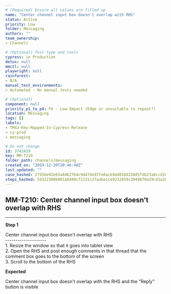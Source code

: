 ```yaml
---
# (Required) Ensure all values are filled up
name: "Center channel input box doesn't overlap with RHS"
status: Active
priority: Low
folder: Messaging
authors: ""
team_ownership: 
- Channels

# (Optional) Test type and tools
cypress: in Production
detox: null
mmctl: null
playwright: null
rainforest: 
- N/A
manual_test_environments: 
- Automated - No manual tests needed

# (Optional)
component: null
priority_p1_to_p4: P4 - Low-Impact (Edge or unsuitable to repeat?)
location: Messaging
tags: []
labels: 
- TM4J-Key-Mapped-In-Cypress-Release
- cy-prod
- messaging

# Do not change
id: 3742419
key: MM-T210
folder_path: channels/messaging
created_on: "2019-12-20T20:46:40Z"
last_updated: ""
case_hashed: 2793be92e63a8462764c9d47de9ffe0acb9dd0166330d5fdb23a8ccd203a1c1ccd901cf960fa69a91d4ecdc47dc1d2b3
steps_hashed: 54322388b801a6480c72131c2faaba1ce9232859c3048670a29cd1a20adaacedd443e4fba2d2abd6dc2a944feae9e976
---
```


## MM-T210: Center channel input box doesn't overlap with RHS

---

**Step 1**

Center channel input box doesn't overlap with RHS\
\--------------------\
1\. Resize the window so that it goes into tablet view\
2\. Open the RHS and post enough comments in that thread that the comment box goes to the bottom of the screen\
3\. Scroll to the bottom of the RHS

**Expected**

Center channel input box doesn't overlap with the RHS and the "Reply" button is visible
